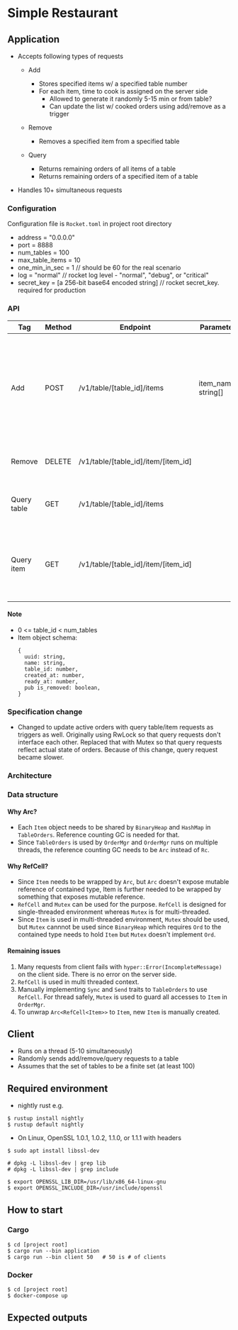 # Simple Restaurant

## Application
- Accepts following types of requests
  - Add
    - Stores specified items w/ a specified table number
    - For each item, time to cook is assigned on the server side
      - Allowed to generate it randomly 5-15 min or from table?
      - Can update the list w/ cooked orders using add/remove as a trigger

  - Remove
    - Removes a specified item from a specified table

  - Query
    - Returns remaining orders of all items of a table
    - Returns remaining orders of a specified item of a table

- Handles 10+ simultaneous requests

### Configuration
Configuration file is `Rocket.toml` in project root directory
- address = "0.0.0.0"
- port = 8888
- num_tables = 100
- max_table_items = 10
- one_min_in_sec = 1  // should be 60 for the real scenario
- log = "normal" // rocket log level - "normal", "debug", or "critical"
- secret_key = [a 256-bit base64 encoded string] // rocket secret_key. required for production

### API
| Tag | Method | Endpoint | Parameters | Response | Note |
|-----|--------|----------|------------|----------|------|
| Add | POST | /v1/table/[table_id]/items  | item_names: string[] | 200: Ok(Item[]), 429: TooManyItems (max item exceeded), 406: NotAcceptable (bad table id) | time2cook is randomly assigned on server side. returns an id associated with the added items |
| Remove | DELETE | /v1/table/[table_id]/item/[item_id] | | 200: Ok, 404: NotFound, 406: NotAcceptable | note |
| Query table | GET | /v1/table/[table_id]/items | | 200: Ok(Item[]), 406: NotAcceptable | shows all items of the specified table |
| Query item | GET | /v1/table/[table_id]/item/[item_id] | | 200: Ok(Item), 406: NotAcceptable | show the number of the specified items of the specified table |

#### Note
- 0 <= table_id < num_tables
- Item object schema:
    ```
    {
      uuid: string,
      name: string,
      table_id: number,
      created_at: number,
      ready_at: number,
      pub is_removed: boolean,
    }
    ```

### Specification change
- Changed to update active orders with query table/item requests as triggers as well.
  Originally using RwLock so that query requests don't interface each other.
  Replaced that with Mutex so that query requests reflect actual state of orders.
  Because of this change, query request became slower.

### Architecture

### Data structure

#### Why Arc?
- Each `Item` object needs to be shared by `BinaryHeap` and `HashMap` in `TableOrders`.
  Reference counting GC is needed for that.
- Since `TableOrders` is used by `OrderMgr` and `OrderMgr` runs on multiple threads,
  the reference counting GC needs to be `Arc` instead of `Rc`.

#### Why RefCell?
- Since `Item` needs to be wrapped by `Arc`, but `Arc` doesn't expose mutable reference
  of contained type, Item is further needed to be wrapped by something that exposes
  mutable reference.
- `RefCell` and `Mutex` can be used for the purpose. `RefCell` is designed for single-threaded
  environment whereas `Mutex` is for multi-threaded.
- Since `Item` is used in multi-threaded environment, `Mutex` should be used, but
  `Mutex` cannnot be used since `BinaryHeap` which requires `Ord` to the contained type
  needs to hold `Item` but `Mutex` doesn't implement `Ord`.

#### Remaining issues
1. Many requests from client fails with `hyper::Error(IncompleteMessage)` on the client side.
   There is no error on the server side.
1. `RefCell` is used in multi threaded context.
2. Manually implementing `Sync` and `Send` traits to `TableOrders` to use `RefCell`.
   For thread safely, `Mutex` is used to guard all accesses to `Item` in `OrderMgr`.
3. To unwrap `Arc<RefCell<Item>>` to `Item`, new `Item` is manually created.

## Client
- Runs on a thread (5-10 simultaneously)
- Randomly sends add/remove/query requests to a table
- Assumes that the set of tables to be a finite set (at least 100)

## Required environment
- nightly rust e.g.
```
$ rustup install nightly
$ rustup default nightly
```
- On Linux, OpenSSL 1.0.1, 1.0.2, 1.1.0, or 1.1.1 with headers
```
$ sudo apt install libssl-dev

# dpkg -L libssl-dev | grep lib
# dpkg -L libssl-dev | grep include

$ export OPENSSL_LIB_DIR=/usr/lib/x86_64-linux-gnu
$ export OPENSSL_INCLUDE_DIR=/usr/include/openssl
```

## How to start
### Cargo
```
$ cd [project root]
$ cargo run --bin application
$ cargo run --bin client 50   # 50 is # of clients
```

### Docker
```
$ cd [project root]
$ docker-compose up
```

## Expected outputs
